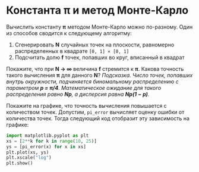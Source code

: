 # Константа **π** и метод Монте-Карло

Вычислить константу **π** методом Монте-Карло можно по-разному. Один из способов сводится к следующему алгоритму:

1. Сгенерировать **N** случайных точек на плоскости, равномерно распределенных в квадрате `[0, 1] × [0, 1]`
2. Подсчитать долю **f** точек, попавших во круг, вписанный в квадрат

Покажите, что при **N → ∞** величина **f** стремится к **π**. Какова точность такого вычисления **π** для данного **N**? 
_Подсказка. Число точек, попавших внутрь окружности, подчиняется биномальному распределению с параметром **p = π/4**. Математическое ожидание для такого распределения равно **Np**, а дисперсия
равна **Np(1 − p)**._

Покажите на графике, что точность вычисления повышается с количеством точек. Допустим, `pi_error` вычисляет оценку ошибки от количества точек. Тогда следующий код отобразит эту зависимость на графике:

```python
import matplotlib.pyplot as plt
xs = [2**k for k in range(10, 25)]
ys = [pi_error(x) for x in xs]
plt.plot(xs, ys)
plt.xscale("log")
plt.show()
```
